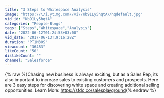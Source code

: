 ```yaml
---
title: "3 Steps to Whitespace Analysis"
image: "https:\/\/i.ytimg.com\/vi\/Kb91Ly5hqtA\/hqdefault.jpg"
vid_id: "Kb91Ly5hqtA"
categories: "People-Blogs"
tags: ["Steps","Whitespace","Analysis"]
date: "2022-06-12T01:24:53+03:00"
vid_date: "2017-06-13T19:16:28Z"
duration: "PT1M30S"
viewcount: "36483"
likeCount: "50"
dislikeCount: ""
channel: "Salesforce"
---
```

{% raw %}Chasing new business is always exciting, but as a Sales Rep, its also important to increase sales to existing customers and prospects. Here are 3 easy steps for discovering white space and creating additional selling opportunities. Learn More: <a rel="nofollow" target="blank" href="https://sfdc.co/salesplayground">https://sfdc.co/salesplayground</a>{% endraw %}
